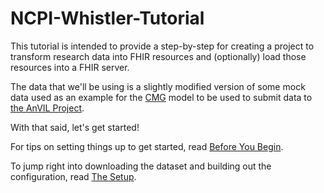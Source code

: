 # NCPI-Whistler-Tutorial
This tutorial is intended to provide a step-by-step for creating a project to transform research data into FHIR resources and (optionally) load those resources into a FHIR server. 

The data that we'll be using is a slightly modified version of some mock data used as an example 
for the [CMG](https://www.genome.gov/Funded-Programs-Projects/NHGRI-Genome-Sequencing-Program/Centers-for-Mendelian-Genomics-CMG) model to be used to submit data to [the AnVIL Project](https://anvilproject.org/). 

With that said, let's get started!

For tips on setting things up to get started, read [Before You Begin](https://nih-ncpi.github.io/NCPI-Whistler-Tutorial/#/before_you_begin). 

To jump right into downloading the dataset and building out the configuration, read [The Setup](https://nih-ncpi.github.io/NCPI-Whistler-Tutorial/#/the_setup).

